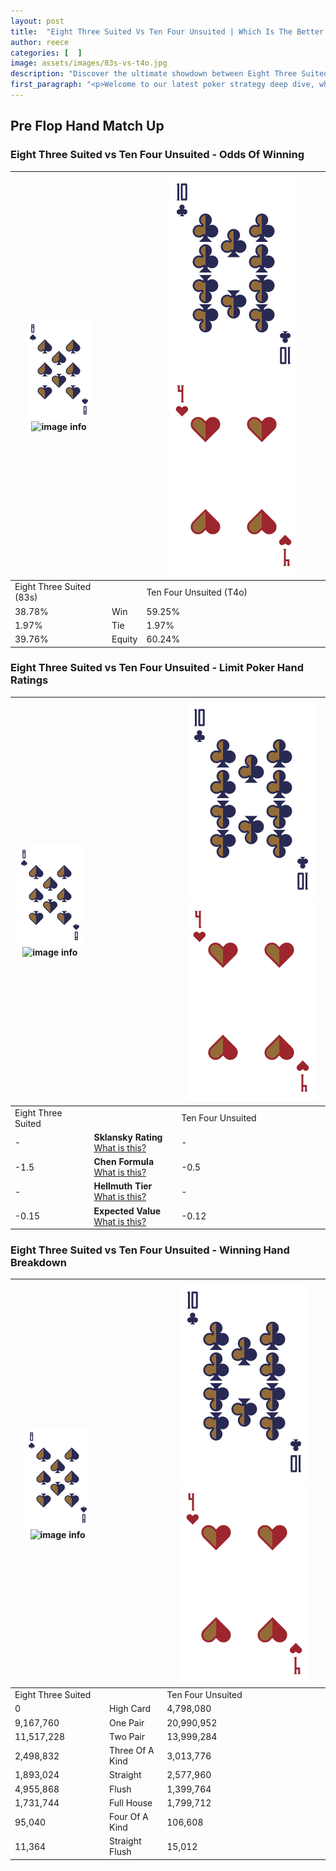 ```yaml
---
layout: post
title:  "Eight Three Suited Vs Ten Four Unsuited | Which Is The Better Hand In Poker? A Complete Guide"
author: reece
categories: [  ]
image: assets/images/83s-vs-t4o.jpg
description: "Discover the ultimate showdown between Eight Three Suited and Ten Four Unsuited in poker! Uncover the odds, strategies, and scenarios where one hand triumphs over the other. Get ready to up your poker game with this thrilling analysis."
first_paragraph: "<p>Welcome to our latest poker strategy deep dive, where we're pitting two distinct hands against each other in a high-stakes showdown: Eight Three Suited vs Ten Four Unsuited.</p><p>In the dynamic world of poker, every decision counts, and knowing which hand holds the upper hand is key to your success at the table.</p><p>In this article, we'll dissect these two hands, explore the scenarios where one dominates the other, and equip you with the knowledge to make strategic choices that can tip the odds in your favor.</p><p>Get ready to unravel the intriguing dynamics of these poker hands and elevate your game to new heights.</p>"
---
```




[comment]: # (sp0)

## Pre Flop Hand Match Up

<div class="table hand-ratings" markdown="1"> 



### Eight Three Suited vs Ten Four Unsuited - Odds Of Winning


    
| ![image info](assets/images/hand1/8.png) ![image info](assets/images/hand1/3s.png) |  | ![image info](assets/images/hand2/T.png) ![image info](assets/images/hand2/4o.png) |
| -------- | -------- | -------- |
| Eight Three Suited (83s) |  | Ten Four Unsuited (T4o) |
| 38.78% | Win | 59.25% |
| 1.97% | Tie | 1.97% |
| 39.76% | Equity | 60.24% |




[comment]: # (sp1)



### Eight Three Suited vs Ten Four Unsuited - Limit Poker Hand Ratings


    
| ![image info](assets/images/hand1/8.png) ![image info](assets/images/hand1/3s.png) |  | ![image info](assets/images/hand2/T.png) ![image info](assets/images/hand2/4o.png) |
| -------- | -------- | -------- |
| Eight Three Suited |  | Ten Four Unsuited |
| - | **Sklansky Rating** [What is this?](/sklansky-rating-explained) | - |
| -1.5 | **Chen Formula** [What is this?](/chen-formula-explained) | -0.5 |
| - | **Hellmuth Tier** [What is this?](/Hellmuth-tier-explained) | - |
| -0.15 | **Expected Value** [What is this?](/expected-value-explained) | -0.12 |




[comment]: # (sp2)



### Eight Three Suited vs Ten Four Unsuited - Winning Hand Breakdown


    
| ![image info](assets/images/hand1/8.png) ![image info](assets/images/hand1/3s.png) |  | ![image info](assets/images/hand2/T.png) ![image info](assets/images/hand2/4o.png) |
| -------- | -------- | -------- |
| Eight Three Suited |  | Ten Four Unsuited |
| 0 | High Card | 4,798,080 |
| 9,167,760 | One Pair | 20,990,952 |
| 11,517,228 | Two Pair | 13,999,284 |
| 2,498,832 | Three Of A Kind | 3,013,776 |
| 1,893,024 | Straight | 2,577,960 |
| 4,955,868 | Flush | 1,399,764 |
| 1,731,744 | Full House | 1,799,712 |
| 95,040 | Four Of A Kind | 106,608 |
| 11,364 | Straight Flush | 15,012 |




[comment]: # (sp3)



</div>

[comment]: # (sp4)



[comment]: # (sp5)

